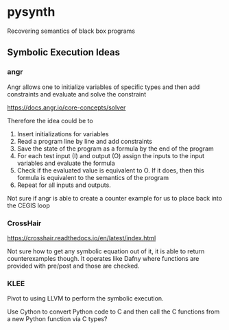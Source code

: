 # pysynth
Recovering semantics of black box programs

## Symbolic Execution Ideas

### angr

Angr allows one to initialize variables of specific types and then add constraints and evaluate and solve the constraint

https://docs.angr.io/core-concepts/solver

Therefore the idea could be to

1. Insert initializations for variables
2. Read a program line by line and add constraints
3. Save the state of the program as a formula by the end of the program
4. For each test input (I) and output (O) assign the inputs to the input variables and evaluate the formula
5. Check if the evaluated value is equivalent to O.  If it does, then this formula is equivalent to the semantics of the program
6. Repeat for all inputs and outputs.

Not sure if angr is able to create a counter example for us to place back into the CEGIS loop

### CrossHair

https://crosshair.readthedocs.io/en/latest/index.html

Not sure how to get any symbolic equation out of it, it is able to return counterexamples though.
It operates like Dafny where functions are provided with pre/post and those are checked.

### KLEE

Pivot to using LLVM to perform the symbolic execution.

Use Cython to convert Python code to C and then call the C functions from a new Python function via C types?
